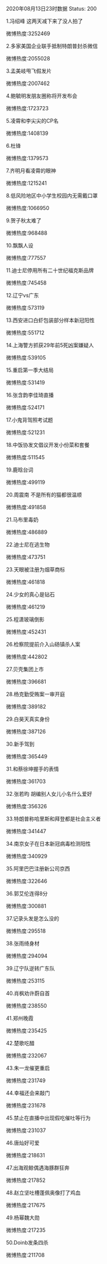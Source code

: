 2020年08月13日23时数据
Status: 200

1.冯绍峰 这两天减下来了没人拍了

微博热度:3252469

2.多家美国企业联手抵制特朗普封杀微信

微博热度:2055028

3.孟美岐甩飞假发片

微博热度:2007462

4.鲍毓明发朋友圈称将开发布会

微博热度:1723723

5.凌霄和李尖尖的CP名

微博热度:1408139

6.杜锋

微博热度:1379573

7.齐明月看凌霄的眼神

微博热度:1215241

8.低风险地区中小学生校园内无需戴口罩

微博热度:1066950

9.贺子秋太难了

微博热度:968488

10.飘飘人设

微博热度:777557

11.迪士尼停用所有二十世纪福克斯品牌

微博热度:745458

12.辽宁vs广东

微博热度:573119

13.西安进口白虾包装部分样本新冠阳性

微博热度:551712

14.上海警方抓获29年前5死凶案嫌疑人

微博热度:539105

15.重启第一季大结局

微博热度:531419

16.张含韵李佳琦直播

微博热度:524171

17.小鬼背驾照考试题

微博热度:521231

18.中饭协发文倡议开发小份菜和套餐

微博热度:511545

19.鹿晗台词

微博热度:499119

20.周震南 不是所有的猫都很温顺

微博热度:491858

21.马布里毒奶

微博热度:486889

22.迪士尼在逃生物

微博热度:473751

23.天眼被注册为烟草商标

微博热度:461818

24.少女的真心是钻石

微博热度:461219

25.程潇玻璃倒影

微博热度:452431

26.检察院提前介入山砀镇杀人案

微博热度:442802

27.贝壳集团上市

微博热度:396681

28.杨克勤受贿案一审开庭

微博热度:389182

29.白昊天真实身份

微博热度:387126

30.新手驾到

微博热度:365449

31.和蔡徐坤握手的表情

微博热度:361703

32.张若昀 胡编别人女儿小名什么爱好

微博热度:356326

33.特朗普称哈里斯和拜登都是社会主义者

微博热度:341447

34.南京女子在日本新冠病毒检测阳性

微博热度:340929

35.阿里巴巴注册新公司京西

微博热度:322646

36.郭艾伦连得8分

微博热度:300881

37.记录头发是怎么没的

微博热度:295518

38.张雨绮身材

微博热度:294094

39.辽宁队逆转广东队

微博热度:253115

40.肖枫劝许蔚自首

微博热度:238550

41.郑州晚霞

微博热度:235425

42.楚歌吃醋

微博热度:232067

43.朱一龙催更重启

微博热度:231749

44.幸福还会来敲门

微博热度:231678

45.禁止在直播中出现假吃催吐等行为

微博热度:231037

46.唐灿好可爱

微博热度:218631

47.出海观鲸偶遇海豚群狂奔

微博热度:217852

48.赵立坚吐槽蓬佩奥像打了鸡血

微博热度:217675

49.杨幂魏大勋

微博热度:217235

50.Doinb发条四杀

微博热度:211708

